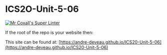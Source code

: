 # ICS2O-Unit-5-06

[![Mr Coxall's Super Linter](https://github.com/andre-deveau/ICS20-Unit-5-06/workflows/Mr%20Coxall's%20Super%20Linter/badge.svg)](https://github.com/andre-deveau/ICS20-Unit-5-06/actions/)

If the root of the repo is your website then:

This site can be found at: [https://andre-deveau.github.io/ICS20-Unit-5-06](https://andre-deveau.github.io/ICS20-Unit-5-06)
